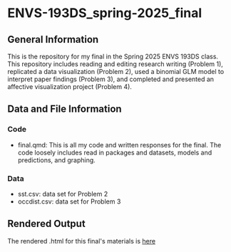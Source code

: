 # ENVS-193DS_spring-2025_final

## General Information

This is the repository for my final in the Spring 2025 ENVS 193DS class. This repository includes reading and editing research writing (Problem 1), replicated a data visualization (Problem 2), used a binomial GLM model to interpret paper findings (Problem 3), and completed and presented an affective visualization project (Problem 4).

## Data and File Information

### Code
- final.qmd: This is all my code and written responses for the final. The code loosely includes read in packages and datasets, models and predictions, and graphing.

### Data
- sst.csv: data set for Problem 2
- occdist.csv: data set for Problem 3

## Rendered Output

The rendered .html for this final's materials is [here](https://angelalarson.github.io/ENVS-193DS_spring-2025_final/code/final.html)
